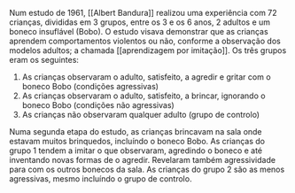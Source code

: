 Num estudo de 1961, [[Albert Bandura]] realizou uma experiência com 72 crianças, divididas em 3 grupos, entre os 3 e os 6 anos, 2 adultos e um boneco insuflável (Bobo). O estudo visava demonstrar que as crianças aprendem comportamentos violentos ou não, conforme a observação dos modelos adultos; a chamada [[aprendizagem por imitação]]. Os três grupos eram os seguintes:
1. As crianças observaram o adulto, satisfeito, a agredir e gritar com o boneco Bobo (condições agressivas)
2. As crianças observaram o adulto, satisfeito, a brincar, ignorando o boneco Bobo (condições não agressivas)
3. As crianças não observaram qualquer adulto (grupo de controlo)

Numa segunda etapa do estudo, as crianças brincavam na sala onde estavam muitos brinquedos, incluíndo o boneco Bobo. As crianças do grupo 1 tendem a imitar o que observaram, agredindo o boneco e até inventando novas formas de o agredir. Revelaram também agressividade para com os outros bonecos da sala.
As crianças do grupo 2 são as menos agressivas, mesmo incluíndo o grupo de controlo.